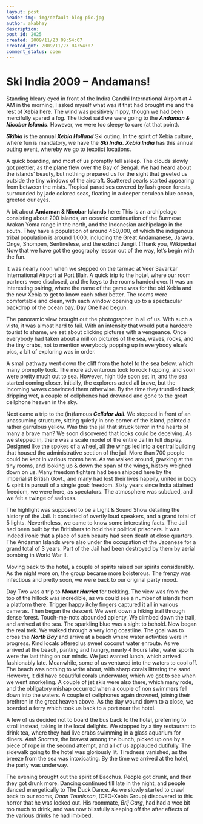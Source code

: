 ```yaml
---
layout: post
header-img: img/default-blog-pic.jpg
author: akabhay
description: 
post_id: 2025
created: 2009/11/23 09:54:07
created_gmt: 2009/11/23 04:54:07
comment_status: open
---
```


<!--Standing bleary eyed in front of the Indira Gandhi International Airport at 4 AM in the morning, I asked myself what was it that had brought me and the rest of Xebia here. The wind was positively nippy, though we had been mercifully spared a fog. The ticket said we were going to the Andaman & Nicobar Islands. However, we were too sleepy to care (at that point).

Skibia is the annual Xebia Holland Ski outing. In the spirit of Xebia culture, where fun is mandatory, we have the Ski India. Xebia India has this annual outing event, whereby we go to (exotic) locations.

A quick boarding, and most of us promptly fell asleep. The clouds slowly got prettier, as the plane flew over the Bay of Bengal. We had heard about the islands’ beauty, but nothing prepared us for the sight that greeted us outside the tiny windows of the aircraft. Scattered pearls started appearing from between the mists. Tropical paradises covered by lush green forests, surrounded by jade colored seas, floating in a deeper cerulean blue ocean, greeted our eyes.-->

# Ski India 2009 – Andamans!

<p>Standing bleary eyed in front of the Indira Gandhi International Airport at 4 AM in the morning, I asked myself what was it that had brought me and the rest of Xebia here. The wind was positively nippy, though we had been mercifully spared a fog. The ticket said we were going to the <strong><em>Andaman &amp; Nicobar Islands</em></strong>. However, we were too sleepy to care (at that point).</p>
<p><strong><em>Skibia</em></strong> is the annual <strong><em>Xebia Holland</em></strong> Ski outing. In the spirit of Xebia culture, where fun is mandatory, we have the <strong><em>Ski India</em></strong>. <strong><em>Xebia India</em></strong> has this annual outing event, whereby we go to (exotic) locations.</p>
<p>A quick boarding, and most of us promptly fell asleep. The clouds slowly got prettier, as the plane flew over the Bay of Bengal. We had heard about the islands’ beauty, but nothing prepared us for the sight that greeted us outside the tiny windows of the aircraft. Scattered pearls started appearing from between the mists. Tropical paradises covered by lush green forests, surrounded by jade colored seas, floating in a deeper cerulean blue ocean, greeted our eyes.</p>
<!--more-->

<p>A bit about <strong>Andaman &amp; Nicobar Islands</strong> here: This is an archipelago consisting about 200 islands, an oceanic continuation of the Burmese Arakan Yoma range in the north, and the Indonesian archipelago in the south. They have a population of around 450,000, of which the indigenous tribal<em> </em>population is around 1,000, including the Great Andamanese, Jarawa, Onge, Shompen, Sentinelese, and the extinct Jangil. (Thank you, Wikipedia) Now that we have got the geography lesson out of the way, let’s begin with the fun.</p>
<p>It was nearly noon when we stepped on the tarmac at Veer Savarkar International Airport at Port Blair. A quick trip to the hotel, where our room partners were disclosed, and the keys to the rooms handed over. It was an interesting pairing, where the name of the game was for the old Xebia and the new Xebia to get to know each other better. The rooms were comfortable and clean, with each window opening up to a spectacular backdrop of the ocean bay. Day One had begun.</p>
<p>The panoramic view brought out the photographer in all of us. With such a vista, it was almost hard to fail. With an intensity that would put a hardcore tourist to shame, we set about clicking pictures with a vengeance. Once everybody had taken about a million pictures of the sea, waves, rocks, and the tiny crabs, not to mention everybody popping up in everybody else’s pics, a bit of exploring was in order.</p>
<p>A small pathway went down the cliff from the hotel to the sea below, which many promptly took. The more adventurous took to rock hopping, and soon were pretty much out to sea. However, high tide soon set in, and the sea started coming closer. Initially, the explorers acted all brave, but the incoming waves convinced them otherwise. By the time they trundled back, dripping wet, a couple of cellphones had drowned and gone to the great cellphone heaven in the sky.</p>
<p>Next came a trip to the (in)famous <strong><em>Cellular Jail</em></strong>. We stopped in front of an unassuming structure, sitting quietly in one corner of the island, painted a rather garrulous yellow. Was this the jail that struck terror in the hearts of many a brave man? We soon discovered that looks could be deceiving. As we stepped in, there was a scale model of the entire Jail in full display. Designed like the spokes of a wheel, all the wings led into a central building that housed the administrative section of the jail. More than 700 people could be kept in various rooms here. As we walked around, gawking at the tiny rooms, and looking up &amp; down the span of the wings, history weighed down on us. Many freedom fighters had been shipped here by the imperialist British Govt., and many had lost their lives happily, united in body &amp; spirit in pursuit of a single goal: freedom. Sixty years since India attained freedom, we were here, as spectators. The atmosphere was subdued, and we felt a twinge of sadness.</p>
<p>The highlight was supposed to be a Light &amp; Sound Show detailing the history of the Jail. It consisted of overtly loud speakers, and a grand total of 5 lights. Nevertheless, we came to know some interesting facts. The Jail had been built by the Britishers to hold their political prisoners. It was indeed ironic that a place of such beauty had seen death at close quarters. The Andaman Islands were also under the occupation of the Japanese for a grand total of 3 years. Part of the Jail had been destroyed by them by aerial bombing in World War II.</p>
<p>Moving back to the hotel, a couple of spirits raised our spirits considerably. As the night wore on, the group became more boisterous. The frenzy was infectious and pretty soon, we were back to our original party mood.</p>
<p>Day Two was a trip to <strong><em>Mount Harriet</em></strong> for trekking. The view was from the top of the hillock was incredible, as we could see a number of islands from a platform there. Trigger happy itchy fingers captured it all in various cameras. Then began the descent. We went down a hiking trail through dense forest. Touch-me-nots abounded aplenty. We climbed down the trail, and arrived at the sea. The sparkling blue was a sight to behold. Now began the real trek. We walked through a very long coastline. The goal was to cross the <strong><em>North Bay</em></strong> and arrive at a beach where water activities were in progress. Kind locals offered us sweet coconut water enroute. As we arrived at the beach, panting and hungry, nearly 4 hours later, water sports were the last thing on our minds. We just wanted lunch, which arrived fashionably late. Meanwhile, some of us ventured into the waters to cool off. The beach was nothing to write about, with sharp corals littering the sand. However, it did have beautiful corals underwater, which we got to see when we went snorkeling. A couple of jet skis were also there, which many rode, and the obligatory mishap occurred when a couple of non swimmers fell down into the waters. A couple of cellphones again drowned, joining their brethren in the great heaven above. As the day wound down to a close, we boarded a ferry which took us back to a port near the hotel.</p>
<p>A few of us decided not to board the bus back to the hotel, preferring to stroll instead, taking in the local delights. We stopped by a tiny restaurant to drink tea, where they had live crabs swimming in a glass aquarium for diners. <em>Amit Sharma</em>, the bravest among the bunch, picked up one by a piece of rope in the second attempt, and all of us applauded dutifully. The sidewalk going to the hotel was gloriously lit. Tiredness vanished, as the breeze from the sea was intoxicating. By the time we arrived at the hotel, the party was underway.</p>
<p>The evening brought out the spirit of Bacchus. People got drunk, and then they got drunk more. Dancing continued till late in the night, and people danced energetically to The Duck Dance. As we slowly started to crawl back to our rooms, <em>Daan Teunissan</em>, (CEO-Xebia Group) discovered to this horror that he was locked out. His roommate, <em>Brij Garg</em>, had had a wee bit too much to drink, and was now blissfully sleeping off the after effects of the various drinks he had imbibed.</p>